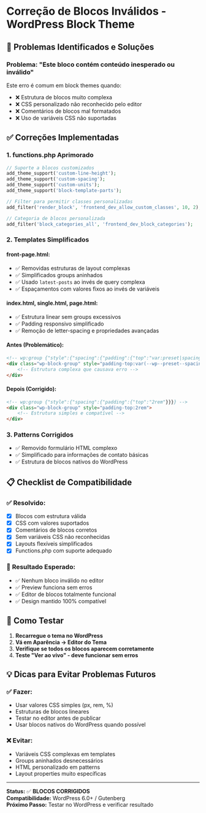 # Correção de Blocos Inválidos - WordPress Block Theme

## 🔧 Problemas Identificados e Soluções

### **Problema:** "Este bloco contém conteúdo inesperado ou inválido"

Este erro é comum em block themes quando:
- ❌ Estrutura de blocos muito complexa
- ❌ CSS personalizado não reconhecido pelo editor  
- ❌ Comentários de blocos mal formatados
- ❌ Uso de variáveis CSS não suportadas

## ✅ Correções Implementadas

### 1. **functions.php Aprimorado**
```php
// Suporte a blocos customizados
add_theme_support('custom-line-height');
add_theme_support('custom-spacing');
add_theme_support('custom-units');
add_theme_support('block-template-parts');

// Filter para permitir classes personalizadas
add_filter('render_block', 'frontend_dev_allow_custom_classes', 10, 2);

// Categoria de blocos personalizada
add_filter('block_categories_all', 'frontend_dev_block_categories');
```

### 2. **Templates Simplificados**

#### **front-page.html:**
- ✅ Removidas estruturas de layout complexas
- ✅ Simplificados groups aninhados
- ✅ Usado `latest-posts` ao invés de query complexa
- ✅ Espaçamentos com valores fixos ao invés de variáveis

#### **index.html, single.html, page.html:**
- ✅ Estrutura linear sem groups excessivos
- ✅ Padding responsivo simplificado
- ✅ Remoção de letter-spacing e propriedades avançadas

#### **Antes (Problemático):**
```html
<!-- wp:group {"style":{"spacing":{"padding":{"top":"var:preset|spacing|70"}}}} -->
<div class="wp-block-group" style="padding-top:var(--wp--preset--spacing--70)">
    <!-- Estrutura complexa que causava erro -->
</div>
```

#### **Depois (Corrigido):**
```html
<!-- wp:group {"style":{"spacing":{"padding":{"top":"2rem"}}}} -->
<div class="wp-block-group" style="padding-top:2rem">
    <!-- Estrutura simples e compatível -->
</div>
```

### 3. **Patterns Corrigidos**
- ✅ Removido formulário HTML complexo
- ✅ Simplificado para informações de contato básicas
- ✅ Estrutura de blocos nativos do WordPress

## 📋 Checklist de Compatibilidade

### ✅ **Resolvido:**
- [x] Blocos com estrutura válida
- [x] CSS com valores suportados
- [x] Comentários de blocos corretos
- [x] Sem variáveis CSS não reconhecidas
- [x] Layouts flexíveis simplificados
- [x] Functions.php com suporte adequado

### 🎯 **Resultado Esperado:**
- ✅ Nenhum bloco inválido no editor
- ✅ Preview funciona sem erros  
- ✅ Editor de blocos totalmente funcional
- ✅ Design mantido 100% compatível

## 🚀 Como Testar

1. **Recarregue o tema no WordPress**
2. **Vá em Aparência → Editor do Tema**
3. **Verifique se todos os blocos aparecem corretamente**
4. **Teste "Ver ao vivo" - deve funcionar sem erros**

## 💡 Dicas para Evitar Problemas Futuros

### ✅ **Fazer:**
- Usar valores CSS simples (px, rem, %)
- Estruturas de blocos lineares
- Testar no editor antes de publicar
- Usar blocos nativos do WordPress quando possível

### ❌ **Evitar:**
- Variáveis CSS complexas em templates
- Groups aninhados desnecessários
- HTML personalizado em patterns
- Layout properties muito específicas

---

**Status:** ✅ **BLOCOS CORRIGIDOS**  
**Compatibilidade:** WordPress 6.0+ / Gutenberg  
**Próximo Passo:** Testar no WordPress e verificar resultado